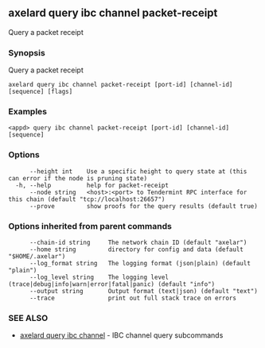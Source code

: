 ## axelard query ibc channel packet-receipt

Query a packet receipt

### Synopsis

Query a packet receipt

```
axelard query ibc channel packet-receipt [port-id] [channel-id] [sequence] [flags]
```

### Examples

```
<appd> query ibc channel packet-receipt [port-id] [channel-id] [sequence]
```

### Options

```
      --height int    Use a specific height to query state at (this can error if the node is pruning state)
  -h, --help          help for packet-receipt
      --node string   <host>:<port> to Tendermint RPC interface for this chain (default "tcp://localhost:26657")
      --prove         show proofs for the query results (default true)
```

### Options inherited from parent commands

```
      --chain-id string     The network chain ID (default "axelar")
      --home string         directory for config and data (default "$HOME/.axelar")
      --log_format string   The logging format (json|plain) (default "plain")
      --log_level string    The logging level (trace|debug|info|warn|error|fatal|panic) (default "info")
      --output string       Output format (text|json) (default "text")
      --trace               print out full stack trace on errors
```

### SEE ALSO

* [axelard query ibc channel](axelard_query_ibc_channel.md)	 - IBC channel query subcommands

